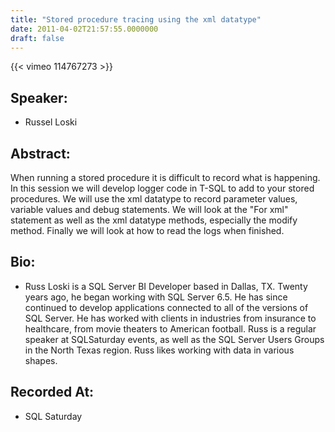 ```yaml
---
title: "Stored procedure tracing using the xml datatype"
date: 2011-04-02T21:57:55.0000000
draft: false
---
```


{{< vimeo 114767273 >}}

## Speaker:

 - Russel Loski

## Abstract:

<p>When running a stored procedure it is difficult to record what is happening. In this session we will develop logger code in T-SQL to add to your stored procedures. We will use the xml datatype to record parameter values, variable values and debug statements. We will look at the "For xml" statement as well as the xml datatype methods, especially the modify method. Finally we will look at how to read the logs when finished.</p>

## Bio:

 - <p>Russ Loski is a SQL Server BI Developer based in Dallas, TX. Twenty years ago, he began working with SQL Server 6.5. He has since continued to develop applications connected to all of the versions of SQL Server. He has worked with clients in industries from insurance to healthcare, from movie theaters to American football.  Russ is a regular speaker at SQLSaturday events, as well as the SQL Server Users Groups in the North Texas region. Russ likes working with data in various shapes.</p>

## Recorded At:

 - SQL Saturday

